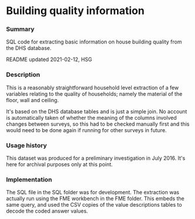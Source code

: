# Building quality information

### Summary

SQL code for extracting basic information on house building quality from the DHS database.

README updated 2021-02-12, HSG

### Description

This is a reasonably straightforward household level extraction of a few variables relating to the quality of households; namely the material of the floor, wall and ceiling.

It's based on the DHS database tables and is just a simple join. No account is automatically taken of whether the meaning of the columns involved changes between surveys, so this had to be checked manually first and this would need to be done again if running for other surveys in future.

### Usage history

This dataset was produced for a preliminary investigation in July 2016. It's here for archival purposes only at this point.

### Implementation

The SQL file in the SQL folder was for development. The extraction was actually run using the FME workbench in the FME folder. This embeds the same query, and used the CSV copies of the value descriptions tables to decode the coded answer values.

